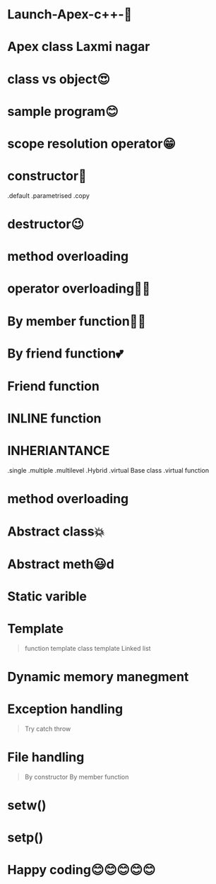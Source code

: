# Launch-Apex-c++-🙌

# Apex class Laxmi nagar 

# class vs object😍

# sample program😊

# scope resolution operator😁

# constructor🙂

 .default
 .parametrised
 .copy
 
 
 
 # destructor😉
 # method overloading 
 # operator overloading🎡🎡
 
 
 # By member function🤷‍♂️
 # By friend function💕


# Friend function 
# INLINE function
# INHERIANTANCE
.single
.multiple
.multilevel
.Hybrid
.virtual Base class
.virtual function
# method overloading

# Abstract class💥

# Abstract meth😃d

# Static varible

# Template
   >function template
   >class template
   >Linked list
   
# Dynamic memory manegment

# Exception handling
>Try
>catch
>throw

# File handling
>By constructor
>By member function



# setw()

# setp()

# Happy coding😊😊😊😊😊
